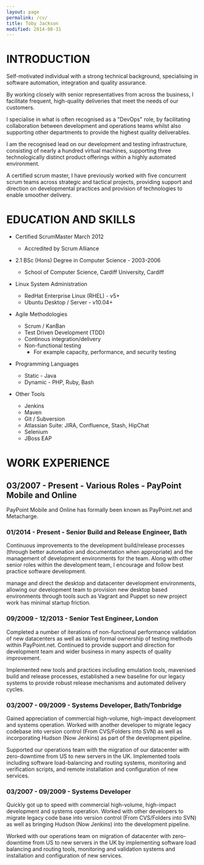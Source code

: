 ```yaml
---
layout: page
permalink: /cv/
title: Toby Jackson
modified: 2014-08-31
---
```


# INTRODUCTION

Self-motivated individual with a strong technical background, specialising in software automation, integration and quality assurance.

By working closely with senior representatives from across the business, I facilitate frequent, high-quality deliveries that meet the needs of our customers.

I specialise in what is often recognised as a "DevOps" role, by facilitating collaboration between development and operations teams whilst also supporting other departments to provide the highest quality deliverables.

I am the recognised lead on our development and testing infrastructure, consisting of nearly a hundred virtual machines, supporting three technologically distinct product offerings within a highly automated environment.

A certified scrum master, I have previously worked with five concurrent scrum teams across strategic and tactical projects, providing support and direction on developmental practices and provision of technologies to enable smoother delivery.

# EDUCATION AND SKILLS

* Certified ScrumMaster March 2012
    * Accredited by Scrum Alliance
* 2.1 BSc (Hons) Degree in Computer Science - 2003-2006
    * School of Computer Science, Cardiff University, Cardiff


* Linux System Administration 
    * RedHat Enterprise Linux (RHEL) - v5+
    * Ubuntu Desktop / Server - v10.04+
* Agile Methodologies 
    * Scrum / KanBan
    * Test Driven Development (TDD)
    * Continous integration/delivery 
    * Non-functional testing
        * For example capacity, performance, and security testing
* Programming Languages
    * Static - Java
    * Dynamic - PHP, Ruby, Bash
* Other Tools
    * Jenkins
    * Maven 
    * Git / Subversion
    * Atlassian Suite: JIRA, Confluence, Stash, HipChat
    * Selenium
    * JBoss EAP

# WORK EXPERIENCE


## 03/2007 - Present - Various Roles - PayPoint Mobile and Online

PayPoint Mobile and Online has formally been known as PayPoint.net and Metacharge.

### 01/2014 - Present - Senior Build and Release Engineer, Bath

Continuous improvements to the development build/release processes (through better automation and documentation when appropriate) and the management of development environments for the team. Along with other senior roles within the development team, I encourage and follow best practice software development.

manage and direct the desktop and datacenter development environments, allowing our development team to provision new desktop based environments through tools such as Vagrant and Puppet so new project work has minimal startup friction.

### 09/2009 - 12/2013 - Senior Test Engineer, London

Completed a number of iterations of non-functional performance validation of new datacenters as well as taking formal ownership of testing methods within PayPoint.net. Continued to provide support and direction for development team and wider business in many aspects of quality improvement. 

Implemented new tools and practices including emulation tools, mavenised build and release processes, established a new baseline for our legacy systems to provide robust release mechanisms and automated delivery cycles.

### 03/2007 - 09/2009 - Systems Developer, Bath/Tonbridge

Gained appreciation of commercial high-volume, high-impact development and systems operation. Worked with another developer to migrate legacy codebase into version control (From CVS/Folders into SVN) as well as incorporating Hudson (Now Jenkins) as part of the development pipeline.

Supported our operations team with the migration of our datacenter with zero-downtime from US to new servers in the UK. Implemented tools including software load-balancing and routing systems, monitoring and verification scripts, and remote installation and configuration of new services.
### 03/2007 - 09/2009 - Systems Developer

Quickly got up to speed with commercial high-volume, high-impact development and systems operation. Worked with other developers to migrate legacy code base into version control (From CVS/Folders into SVN) as well as bringing Hudson (Now Jenkins) into the development pipeline.

Worked with our operations team on migration of datacenter with zero-downtime from US to new servers in the UK by implementing software load balancing and routing tools, monitoring and validation systems and installation and configuration of new services.